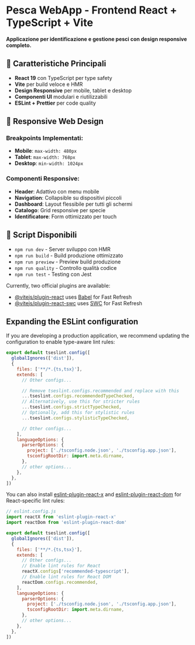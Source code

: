 # Pesca WebApp - Frontend React + TypeScript + Vite

**Applicazione per identificazione e gestione pesci con design responsive completo.**

## 🎯 Caratteristiche Principali

- **React 19** con TypeScript per type safety
- **Vite** per build veloce e HMR
- **Design Responsive** per mobile, tablet e desktop
- **Componenti UI** modulari e riutilizzabili
- **ESLint + Prettier** per code quality

## 📱 Responsive Web Design

### Breakpoints Implementati:
- **Mobile**: `max-width: 480px`
- **Tablet**: `max-width: 768px` 
- **Desktop**: `min-width: 1024px`

### Componenti Responsive:
- **Header**: Adattivo con menu mobile
- **Navigation**: Collapsible su dispositivi piccoli
- **Dashboard**: Layout flessibile per tutti gli schermi
- **Catalogo**: Grid responsive per specie
- **Identificatore**: Form ottimizzato per touch

## 🚀 Script Disponibili

- `npm run dev` - Server sviluppo con HMR
- `npm run build` - Build produzione ottimizzato
- `npm run preview` - Preview build produzione
- `npm run quality` - Controllo qualità codice
- `npm run test` - Testing con Jest

Currently, two official plugins are available:

- [@vitejs/plugin-react](https://github.com/vitejs/vite-plugin-react/blob/main/packages/plugin-react) uses [Babel](https://babeljs.io/) for Fast Refresh
- [@vitejs/plugin-react-swc](https://github.com/vitejs/vite-plugin-react/blob/main/packages/plugin-react-swc) uses [SWC](https://swc.rs/) for Fast Refresh

## Expanding the ESLint configuration

If you are developing a production application, we recommend updating the configuration to enable type-aware lint rules:

```js
export default tseslint.config([
  globalIgnores(['dist']),
  {
    files: ['**/*.{ts,tsx}'],
    extends: [
      // Other configs...

      // Remove tseslint.configs.recommended and replace with this
      ...tseslint.configs.recommendedTypeChecked,
      // Alternatively, use this for stricter rules
      ...tseslint.configs.strictTypeChecked,
      // Optionally, add this for stylistic rules
      ...tseslint.configs.stylisticTypeChecked,

      // Other configs...
    ],
    languageOptions: {
      parserOptions: {
        project: ['./tsconfig.node.json', './tsconfig.app.json'],
        tsconfigRootDir: import.meta.dirname,
      },
      // other options...
    },
  },
])
```

You can also install [eslint-plugin-react-x](https://github.com/Rel1cx/eslint-react/tree/main/packages/plugins/eslint-plugin-react-x) and [eslint-plugin-react-dom](https://github.com/Rel1cx/eslint-react/tree/main/packages/plugins/eslint-plugin-react-dom) for React-specific lint rules:

```js
// eslint.config.js
import reactX from 'eslint-plugin-react-x'
import reactDom from 'eslint-plugin-react-dom'

export default tseslint.config([
  globalIgnores(['dist']),
  {
    files: ['**/*.{ts,tsx}'],
    extends: [
      // Other configs...
      // Enable lint rules for React
      reactX.configs['recommended-typescript'],
      // Enable lint rules for React DOM
      reactDom.configs.recommended,
    ],
    languageOptions: {
      parserOptions: {
        project: ['./tsconfig.node.json', './tsconfig.app.json'],
        tsconfigRootDir: import.meta.dirname,
      },
      // other options...
    },
  },
])
```
